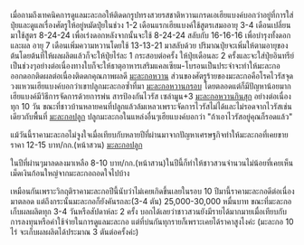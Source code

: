 เมื่อถามถึงเทคนิคการดูแลมะละกอให้ติดดกรูปทรงสวยรสชาติหวานเกรดเอเฮียแบงค์บอกว่าอยู่ที่การใส่ปุ๋ยและดูแลเรื่องศัตรูให้อยู่หมัดปุ๋ยในช่วง 1-2 เดือนแรกเฮียแบงค์ใช้สูตรเสมออายุ 3-4 เดือนเปลี่ยนมาใช้สูตร 8-24-24 เพื่อเร่งดอกหลังจากนั้นจะใช้ 8-24-24 สลับกับ 16-16-16 เพื่อบำรุงทั้งดอกและผล อายุ 7 เดือนเพิ่มความหวานโดยใช้ 13-13-21 มาสลับด้วย ปริมาณปุ๋ยจะเพิ่มให้ตามอายุของต้นโดยต้นที่ให้ผลผลิตแล้วก็จะให้ปุ๋ยไร่ละ 1 กระสอบต่อครั้ง ให้ปุ๋ยเดือนละ 2 ครั้งและจะใส่ปุ๋ยอินทรีย์เป็นช่วงๆอย่างต่อเนื่องทางใบก็จะให้ธาตุอาหารเสริมแคลเซียม-โบรอนเป็นประจำจะทำให้มะละกอออกดอกติดผลต่อเนื่องติดดกคุณภาพผลดี
<a href="http://fastred.dns05.com">มะละกอหวาน</a>
ส่วนของศัตรูร้ายของมะละกอคือโรคไวรัสจุดวงแหวนเฮียแบงค์บอกว่าเขาปลูกมะละกอซ้ำที่มา
<a href="http://zabee.yourtrap.com">มะละกอหวานกรอบ</a>
โดยตลอดแต่ก็มีปัญหาน้อยมากเฮียแบงค์มีวิธีการจัดการด้วยการพ่น สารป้องกันไวรัส เซล่ามูน+3 
<a href="http://zaloo.myftp.name">มะละกอหวานกินสุก</a>
อย่างต่อเนื่องทุก 10 วัน ขณะที่ชาวบ้านหลายคนที่ปลูกแล้วล้มเหลวเพราะจัดการไวรัสไม่ได้และไม่รอดจากไวรัสเช่นเดียวกับพื้นที่
<a href="http://fastda.yourtrap.com">มะละกอปลูก</a>
ปลูกมะละกอในแหล่งอื่นๆเฮียแบงค์บอกว่า "ถ้าเอาไวรัสอยู่คุณก็รอดแล้ว"

 

แม้วันนี้ราคามะละกอไม่จูงใจเมื่อเทียบกับหลายปีที่ผ่านมาจากปัญหาเศรษฐกิจทำให้มะละกอที่เคยขายราคา 12-15 บาท/กก.(หน้าสวน) 
<a href="http://hoxdata.ezua.com">มะละกอปลูก</a>

ในปีที่ผ่านๆมาลดลงมาเหลือ 8-10 บาท/กก.(หน้าสวน)ในปีนี้ก็ทำให้ชาวสวนจำนวนไม่น้อยที่เคยเห็นเม็ดเงินก้อนใหญ่จากมะละกอถอดใจไปบ้าง


เหมือนกันเพราะวิกฤติราคามะละกอปีนี้นับว่าไม่เคยเกิดขึ้นเลยในรอบ 10 ปีมานี้ราคามะละกอดีต่อเนื่องมาตลอด แต่ถึงกระนั้นมะละกอก็ยังคันรถละ(3-4 ตัน) 25,000-30,000 หมื่นบาท ขณะที่มะละกอเก็บผลผลิตทุก 3-4 วันหรือสัปดาห์ละ 2 ครั้ง บอกได้เลยว่าชาวสวนยังมีรายได้มากมายเมื่อเทียบกับการลงทุนหรือค่าใช้จ่ายในการดูแลมะละกอ แต่ที่บ่นกันทุกรายก็เพราะเคยได้ราคาสูงไงค่ะ (มะละกอ 10 ไร่ จะเก็บผลผลิตได้ประมาณ 3 ตันต่อครั้งค่ะ)
